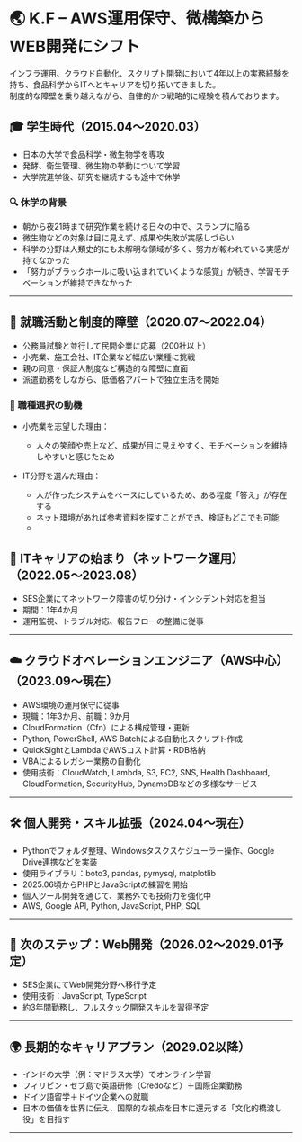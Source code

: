 # 🌏 K.F – AWS運用保守、微構築からWEB開発にシフト

インフラ運用、クラウド自動化、スクリプト開発において4年以上の実務経験を持ち、食品科学からITへとキャリアを切り拓いてきました。  
制度的な障壁を乗り越えながら、自律的かつ戦略的に経験を積んでおります。

## 🎓 学生時代（2015.04〜2020.03）

- 日本の大学で食品科学・微生物学を専攻  
- 発酵、衛生管理、微生物の挙動について学習  
- 大学院進学後、研究を継続するも途中で休学  

### 🔍 休学の背景
- 朝から夜21時まで研究作業を続ける日々の中で、スランプに陥る  
- 微生物などの対象は目に見えず、成果や失敗が実感しづらい  
- 科学の分野は人類史的にも未解明な領域が多く、努力が報われている実感が持てなかった  
- 「努力がブラックホールに吸い込まれていくような感覚」が続き、学習モチベーションが維持できなかった

---

## 🚪 就職活動と制度的障壁（2020.07〜2022.04）

- 公務員試験と並行して民間企業に応募（200社以上）  
- 小売業、施工会社、IT企業など幅広い業種に挑戦  
- 親の同意・保証人制度など構造的な障壁に直面  
- 派遣勤務をしながら、低価格アパートで独立生活を開始  

### 🎯 職種選択の動機
- 小売業を志望した理由：  
  - 人々の笑顔や売上など、成果が目に見えやすく、モチベーションを維持しやすいと感じたため  

- IT分野を選んだ理由：  
  - 人が作ったシステムをベースにしているため、ある程度「答え」が存在する  
  - ネット環境があれば参考資料を探すことができ、検証もどこでも可能  
  - 

## 🧠 ITキャリアの始まり（ネットワーク運用）（2022.05〜2023.08）
- SES企業にてネットワーク障害の切り分け・インシデント対応を担当  
- 期間：1年4か月  
- 運用監視、トラブル対応、報告フローの整備に従事

---

## ☁️ クラウドオペレーションエンジニア（AWS中心）（2023.09〜現在）
- AWS環境の運用保守に従事
- 現職：1年3か月、前職：9か月
- CloudFormation（Cfn）による構成管理・更新  
- Python, PowerShell, AWS Batchによる自動化スクリプト作成  
- QuickSightとLambdaでAWSコスト計算・RDB格納
- VBAによるレガシー業務の自動化
- 使用技術：CloudWatch, Lambda, S3, EC2, SNS, Health Dashboard, CloudFormation, SecurityHub, DynamoDBなどの多様なサービス

---

## 🛠️ 個人開発・スキル拡張（2024.04〜現在）
- Pythonでフォルダ整理、Windowsタスクスケジューラー操作、Google Drive連携などを実装  
- 使用ライブラリ：boto3, pandas, pymysql, matplotlib  
- 2025.06頃からPHPとJavaScriptの練習を開始  
- 個人ツール開発を通じて、業務外でも技術力を強化中
- AWS, Google API, Python, JavaScript, PHP, SQL

---

## 📅 次のステップ：Web開発（2026.02〜2029.01予定）
- SES企業にてWeb開発分野へ移行予定  
- 使用技術：JavaScript, TypeScript  
- 約3年間勤務し、フルスタック開発スキルを習得予定

---

## 🌍 長期的なキャリアプラン（2029.02以降）
- インドの大学（例：マドラス大学）でオンライン学習  
- フィリピン・セブ島で英語研修（Credoなど）＋国際企業勤務  
- ドイツ語留学＋ドイツ企業への就職  
- 日本の価値を世界に伝え、国際的な視点を日本に還元する「文化的橋渡し役」を目指す

---
